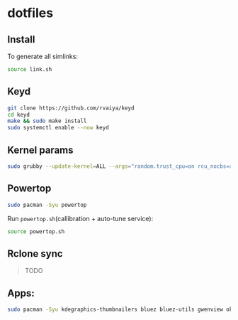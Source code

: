 # dotfiles

## Install

To generate all simlinks:

```bash
source link.sh
```

## Keyd

```bash
git clone https://github.com/rvaiya/keyd
cd keyd
make && sudo make install
sudo systemctl enable --now keyd
```

## Kernel params

```bash
sudo grubby --update-kernel=ALL --args="random.trust_cpu=on rcu_nocbs=all rcutree.enable_rcu_lazy=1 amdgpu.abmlevel=0"
```

## Powertop

```bash
sudo pacman -Syu powertop
```

Run `powertop.sh`(callibration + auto-tune service):
```bash
source powertop.sh
```

## Rclone sync

> TODO

## Apps:

```bash
sudo pacman -Syu kdegraphics-thumbnailers bluez bluez-utils gwenview okular bash-completion foot btop tlp
```
